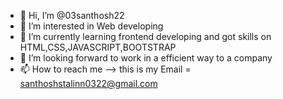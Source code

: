 - 👋 Hi, I’m @03santhosh22
- 👀 I’m interested in Web developing
- 🌱 I’m currently learning frontend developing and got skills on HTML,CSS,JAVASCRIPT,BOOTSTRAP
- 💞️ I’m looking forward to work in a efficient way to a company
- 📫 How to reach me --> this is my Email = santhoshstalinn0322@gmail.com

<!---
03santhosh22/03santhosh22 is a ✨ special ✨ repository because its `README.md` (this file) appears on your GitHub profile.
You can click the Preview link to take a look at your changes.
--->
